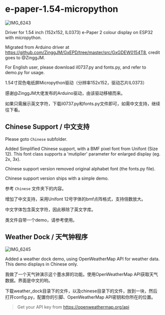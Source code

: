 # e-paper-1.54-micropython

![IMG_6243](https://github.com/user-attachments/assets/a4fb1e1d-dcdd-49d1-b037-9920e5d48f90)

Driver for 1.54 inch (152x152, IL0373) e-Paper 2 colour display on ESP32 with micropython.

Migrated from Arduino driver at https://github.com/ZinggJM/GxEPD/tree/master/src/GxGDEW0154T8, credit goes to @ZinggJM.

For English user, please download il0737.py and fonts.py, and refer to demo.py for usage.

1.54寸双色电纸屏Micropython驱动（分辨率152x152，驱动芯片IL0373）

感谢@ZinggJM大佬发布的Arduino驱动，由该驱动移植而来。

如果只需展示英文字符，下载il0737.py和fonts.py文件即可，如需中文支持，继续往下看。

## Chinese Support / 中文支持

Please goto `Chinese` subfolder.

Added Simplified Chinese support, with a BMF pixel font from Unifont (Size 12). This font class supports a 'mutiplier' parameter for enlarged display (eg. 2x, 3x).

Chinese support version removed original alphabet font (the fonts.py file).

Chinese support version ships with a simple demo.

参考 `Chinese` 文件夹下的内容。

增加了中文支持，采用Unifont 12号字体的bmf点阵格式，支持倍数放大。

中文字体包含英文字符，因此移除了英文字库。

类文件自带一个demo，请参考使用。

## Weather Dock / 天气钟程序

![IMG_6245](https://github.com/user-attachments/assets/68238779-2faa-4311-8b36-f31fa55e251b)

Added a weather dock demo, using OpenWeatherMap API for weather data. This demo displays in Chinese only.

我做了一个天气钟演示这个墨水屏的功能。使用OpenWeatherMap API获取天气数据。界面是中文的哟。

下载weather_dock目录下的文件，以及chinese目录下的文件，放到一块，然后打开config.py，配置你的引脚、OpenWeatherMap API密钥和你所在的位置。

> Get your API key from https://openweathermap.org/api
